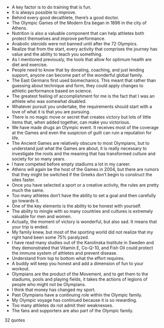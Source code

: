  - A key factor is to do training that is fun.
 - It is always possible to improve.
 - Behind every good decathlete, there’s a good doctor.
 - The Olympic Games of the Modern Era began in 1896 in the city of Athens.
 - Nutrition is also a valuable component that can help athletes both protect themselves and improve performance.
 - Anabolic steroids were not banned until after the 72 Olympics.
 - Realize that from the start, every activity that comprises the journey has value and the ability to teach you something.
 - As I mentioned previously, the tools that allow for optimum health are diet and exercise.
 - People need to know that by donating, coaching, and just lending support, anyone can become part of the wonderful global family.
 - The East Germans first used biomechanics. This meant that rather than guessing about technique and form, they could apply changes to athletic performance based on science.
 - The greatest feeling of accomplishment for me is the fact that I was an athlete who was somewhat disabled.
 - Whatever pursuit you undertake, the requirements should start with a love of what it is that you are pursuing.
 - There is no magic move or secret that creates victory but lots of little items that, when added together, can make you victorious.
 - We have made drugs an Olympic event. It receives most of the coverage at the Games and even the suspicion of guilt can ruin a reputation for life.
 - The Ancient Games are relatively obscure to most Olympians, but to understand just what the Games are about, it is really necessary to investigate the roots and the meaning that has transformed culture and society for so many years.
 - I have competed before empty stadiums a lot in my career.
 - Athens will again be the host of the Games in 2004, but there are rumors that they might be switched if the Greeks don’t begin to construct the sites faster.
 - Once you have selected a sport or a creative activity, the rules are pretty much the same.
 - Too many athletes don’t have the ability to set a goal and then carefully go towards it.
 - One of the key elements is the ability to be honest with yourself.
 - The ability to mingle with so many countries and cultures is extremely valuable for men and women.
 - Actually, the moment of victory is wonderful, but also sad. It means that your trip is ended.
 - My family knew, but most of the sporting world did not realize that my right hand been some 75% paralyzed.
 - I have read many studies out of the Karolinska Institute in Sweden and they demonstrated that Vitamin E, Co-Q-10, and Fish Oil could protect the immune system of athletes and prevent disease.
 - Understand from top to bottom what the effort requires.
 - A buddy will keep you honest and add a dimension of fun to your workout.
 - Olympians are the product of the Movement, and to get them to the stadiums, pools and playing fields, it takes the actions of legions of people who might not be Olympians.
 - I think that money has changed my sport.
 - Past Olympians have a continuing role within the Olympic family.
 - My Olympic voyage has continued because it is so rewarding.
 - Too many athletes do not admit their weaknesses.
 - The fans and supporters are also part of the Olympic family.

32 quotes
